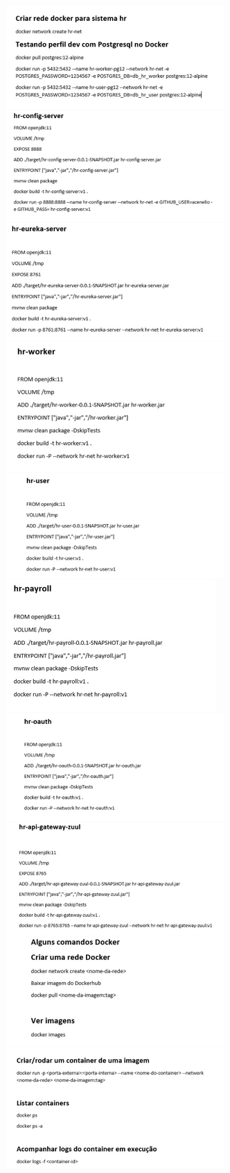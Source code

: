 
<img src= "https://github.com/marcsalexandrborges/ms-course/blob/main/images/doc1.jpg"/>
<img src= "https://github.com/marcsalexandrborges/ms-course/blob/main/images/doc2.jpg"/>
<img src= "https://github.com/marcsalexandrborges/ms-course/blob/main/images/doc3.jpg"/>
<img src= "https://github.com/marcsalexandrborges/ms-course/blob/main/images/doc5.jpg"/>
<img src= "https://github.com/marcsalexandrborges/ms-course/blob/main/images/doc6.jpg"/>
<img src= "https://github.com/marcsalexandrborges/ms-course/blob/main/images/doc7.jpg"/>
<img src= "https://github.com/marcsalexandrborges/ms-course/blob/main/images/doc8.jpg"/>
<img src= "https://github.com/marcsalexandrborges/ms-course/blob/main/images/doc9.jpg"/>
<img src= "https://github.com/marcsalexandrborges/ms-course/blob/main/images/doc10.jpg"/>
<img src= "https://github.com/marcsalexandrborges/ms-course/blob/main/images/doc11.jpg"/>

